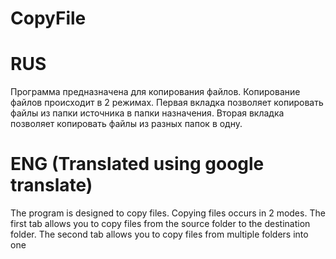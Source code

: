 CopyFile
========

RUS
========
Программа предназначена для копирования файлов.
Копирование файлов происходит в 2 режимах.
Первая вкладка позволяет копировать файлы из папки источника в папки назначения.
Вторая вкладка позволяет копировать файлы из разных папок в одну.

ENG (Translated using google translate)
========
The program is designed to copy files.
Copying files occurs in 2 modes.
The first tab allows you to copy files from the source folder to the destination folder.
The second tab allows you to copy files from multiple folders into one
